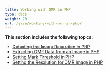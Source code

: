 ```yaml
---
title: Working with OMR in PHP
type: docs
weight: 20
url: /java/working-with-omr-in-php/
---
```


**This section includes the following topics:**

- [Detecting the Image Resolution in PHP](/ocr/java/detecting-the-image-resolution-in-php-html/)
- [Extracting OMR Data from an Image in PHP](/ocr/java/extracting-omr-data-from-an-image-in-php-html/)
- [Setting Mark Threshold in PHP](/ocr/java/setting-mark-threshold-in-php-html/)
- [Setting the Resolution for OMR Image in PHP](/ocr/java/setting-the-resolution-for-omr-image-in-php-html/)

